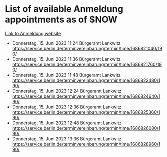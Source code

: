 # List of available Anmeldung appointments as of $NOW
[Link to Anmeldung website](https://service.berlin.de/terminvereinbarung/termin/tag.php?termin=1&anliegen[]=120686&dienstleisterlist=122210,122217,327316,122219,327312,122227,327314,122231,327346,122243,327348,122254,122252,329742,122260,329745,122262,329748,122271,327278,122273,327274,122277,327276,330436,122280,327294,122282,327290,122284,327292,122291,327270,122285,327266,122286,327264,122296,327268,150230,329760,122297,327286,122294,327284,122312,329763,122314,329775,122304,327330,122311,327334,122309,327332,317869,122281,327352,122279,329772,122283,122276,327324,122274,327326,122267,329766,122246,327318,122251,327320,122257,327322,122208,327298,122226,327300&herkunft=http%3A%2F%2Fservice.berlin.de%2Fdienstleistung%2F120686%2F)
- Donnerstag, 15. Juni 2023 11:24 Bürgeramt Lankwitz https://service.berlin.de/terminvereinbarung/termin/time/1686821040/190/
- Donnerstag, 15. Juni 2023 11:36 Bürgeramt Lankwitz https://service.berlin.de/terminvereinbarung/termin/time/1686821760/190/
- Donnerstag, 15. Juni 2023 11:48 Bürgeramt Lankwitz https://service.berlin.de/terminvereinbarung/termin/time/1686822480/190/
- Donnerstag, 15. Juni 2023 12:24 Bürgeramt Lankwitz https://service.berlin.de/terminvereinbarung/termin/time/1686824640/190/
- Donnerstag, 15. Juni 2023 12:36 Bürgeramt Lankwitz https://service.berlin.de/terminvereinbarung/termin/time/1686825360/190/
- Donnerstag, 15. Juni 2023 12:48 Bürgeramt Lankwitz https://service.berlin.de/terminvereinbarung/termin/time/1686826080/190/
- Donnerstag, 15. Juni 2023 13:36 Bürgeramt Lankwitz https://service.berlin.de/terminvereinbarung/termin/time/1686828960/190/
